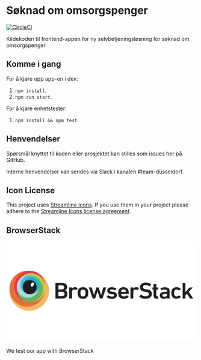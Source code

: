 # Søknad om omsorgspenger

[![CircleCI](https://circleci.com/gh/navikt/omsorgspengesoknad/tree/master.svg?style=svg)](https://circleci.com/gh/navikt/omsorgspengesoknad/tree/master)

Kildekoden til frontend-appen for ny selvbetjeningsløsning for
søknad om omsorgspenger.

## Komme i gang

For å kjøre opp app-en i dev:

1.  `npm install`.
2.  `npm run start`.

For å kjøre enhetstester:

1.  `npm install && npm test`.

## Henvendelser

Spørsmål knyttet til koden eller prosjektet kan stilles som issues her på GitHub.

Interne henvendelser kan sendes via Slack i kanalen #team-düsseldorf.

## Icon License

This project uses [Streamline Icons](http://www.streamlineicons.com/). If you use them in your project please adhere to the [Streamline Icons license agreement](http://www.streamlineicons.com/license.html).

## BrowserStack

[![BrowserStack logo](./browserstack-logo-600x315.png)](https://www.browserstack.com/)

We test our app with BrowserStack
